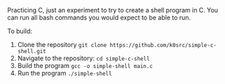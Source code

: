 Practicing C, just an experiment to try to create a shell program in C.
You can run all bash commands you would expect to be able to run.

To build:
1. Clone the repository `git clone https://github.com/k0src/simple-c-shell.git`
2. Navigate to the repository: `cd simple-c-shell`
3. Build the program `gcc -o simple-shell main.c`
4. Run the program `./simple-shell`
